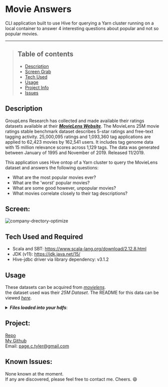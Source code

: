 # Movie Answers
CLI application built to use Hive for querying a Yarn cluster running on a local container to answer 4 interesting questions about popular and not so popular movies. 

- - - -

>## Table of contents
>* [Description](#description)
>* [Screen Grab](#screen)
>* [Tech Used](#tech)
>* [Usage](#usage)
>* [Project Info](#project)
>* [Issues](#known-issues)



## Description
GroupLens Research has collected and made available their ratings datasets available at their  ___[MovieLens Website](http://movielens.org)___.  The MovieLens 25M movie ratings stable benchmark dataset describes 5-star ratings and free-text tagging activity. 25,000,095 ratings and 1,093,360 tag applications are applied to 62,423 movies by 162,541 users. It includes tag genome data with 15 million relevance scores across 1,129 tags. The data was generated between January of 1995 and November of 2019.  Released 11/2019.

This application uses Hive ontop of a Yarn cluster to query the MovieLens dataset and answers the following questions:
* What are the most popular movies ever?
* What are the 'worst' popular movies?
* What are some good however, unpopular movies?
* What movies correlate closely to their tag descriptions?

## Screen:
![company-drectory-optimize](https://user-images.githubusercontent.com/48693333/104199439-716d1800-53f5-11eb-862e-0572026c7fba.png)

## Tech Used and Required
+ Scala and SBT: https://www.scala-lang.org/download/2.12.8.html            
+ JDK (v11): https://jdk.java.net/15/               
+ Hive-jdbc driver via library dependency: v3.1.2

## Usage
These datasets can be acquired from *[movielens](https://grouplens.org/datasets/movielens/)*.           
the dataset used was their *25M Dataset*. The README for this data can be viewed *[here](http://files.grouplens.org/datasets/movielens/ml-25m-README.html)*.          
<details>
    <summary><b><i>Files loaded into your hdfs</i></b>:</summary>
    <li>ratings.csv</li>   
    <li>tags.csv</li>    
    <li>genome-scores.csv (<i>rqd for question 4 only</i>)</li>    
    <li>genome-tags.csv (<i>rqd for question 4 only</i>)</li>     
</details>      

## Project:
[Repo](https://github.com/revature-scalawags/Page-Project1)    
[My Github](https://github.com/drthisguy)    
Email: page.c.tyler@gmail.com       

## Known Issues:
None known at the moment.  
If any are discovered, please feel free to contact me.  Cheers. :smile:
